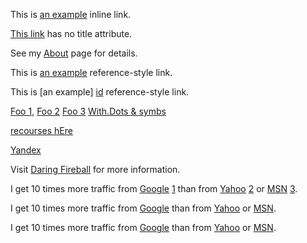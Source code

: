 This is [an example](http://example.com/ "Title") inline link.

[This link](http://example.net/) has no title attribute.

See my [About](/about/) page for details.

This is [an example][id] reference-style link.

This is [an example] [id] reference-style link.

[id]: http://example.com/  "Optional Title Here"

[Foo 1][], [Foo 2][] [Foo 3][] [With.Dots & symbs][]

[foo 1]: http://example.com/  "Optional Title Here"
[foo 2]: http://example.com/  'Optional Title Here'
[foo 3]: http://example.com/  (Optional Title Here)
[With.Dots & symbs]: <http://example.com/>  "Optional Title Here"

[recourses hEre][]

[recourses here]: http://example.com/longish/path/to/resource/here
    "Optional Title Here"

[Yandex][]

[Yandex]: http://yandex.ru/

Visit [Daring Fireball][] for more information.

[Daring Fireball]: http://daringfireball.net/

I get 10 times more traffic from [Google] [1] than from
[Yahoo] [2] or [MSN] [3].

  [1]: http://google.com/        "Google"
  [2]: http://search.yahoo.com/  "Yahoo Search"
  [3]: http://search.msn.com/    "MSN Search"

I get 10 times more traffic from [Google][] than from
[Yahoo][] or [MSN][].

  [google]: http://google.com/        "Google"
  [yahoo]:  http://search.yahoo.com/  "Yahoo Search"
  [msn]:    http://search.msn.com/    "MSN Search"

I get 10 times more traffic from [Google](http://google.com/ "Google")
than from [Yahoo](http://search.yahoo.com/ "Yahoo Search") or
[MSN](http://search.msn.com/ "MSN Search").

